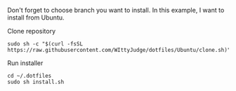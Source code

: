 Don't forget to choose branch you want to install.
In this example, I want to install from Ubuntu.

Clone repository

```
sudo sh -c "$(curl -fsSL https://raw.githubusercontent.com/WIttyJudge/dotfiles/Ubuntu/clone.sh)"
```

Run installer

```
cd ~/.dotfiles
sudo sh install.sh
```
